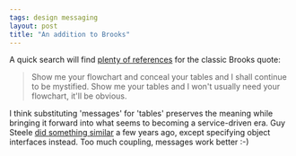 ```yaml
---
tags: design messaging
layout: post
title: "An addition to Brooks"
---
```




A quick search will find <a href="http://www.google.com/search?q=brooks+%22show+me+your+tables%22">plenty of references</a> for the classic Brooks quote:

<blockquote>
Show me your flowchart and conceal your tables and I shall continue to be mystified. Show me your tables and I won't usually need your flowchart, it'll be obvious.
</blockquote>

<p>I think substituting 'messages' for 'tables' preserves the meaning while bringing it forward into what seems to becoming a service-driven era. Guy Steele <a href="http://www.dreamsongs.com/ObjectsHaveNotFailedNarr.html">did something similar</a> a few years ago, except specifying object interfaces instead. Too much coupling, messages work better :-)</p>


